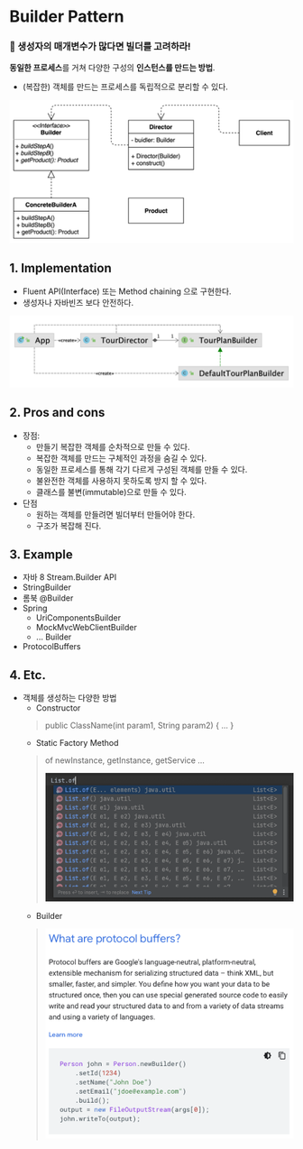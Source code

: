 # Builder Pattern

### 📝 생성자의 매개변수가 많다면 빌더를 고려하라!

**동일한 프로세스**를 거쳐 다양한 구성의 **인스턴스를 만드는 방법**.
* (복잡한) 객체를 만드는 프로세스를 독립적으로 분리할 수 있다.

![](images/builderClassDiagram.png)
## 1. Implementation
* Fluent API(Interface) 또는  Method chaining 으로 구현한다.
* 생성자나 자바빈즈 보다 안전하다.

![](images/tourPlan.png)
## 2. Pros and cons
* 장점: 
  * 만들기 복잡한 객체를 순차적으로 만들 수 있다.
  * 복잡한 객체를 만드는 구체적인 과정을 숨길 수 있다.
  * 동일한 프로세스를 통해 각기 다르게 구성된 객체를 만들 수 있다.
  * 불완전한 객체를 사용하지 못하도록 방지 할 수 있다.
  * 클래스를 불변(immutable)으로 만들 수 있다.
* 단점
  * 원하는 객체를 만들려면 빌더부터 만들어야 한다.
  * 구조가 복잡해 진다.

## 3. Example
* 자바 8 Stream.Builder API
* StringBuilder
* 롬북 @Builder
* Spring
  * UriComponentsBuilder
  * MockMvcWebClientBuilder
  * ... Builder
* ProtocolBuffers

## 4. Etc.
* 객체를 생성하는 다양한 방법
  * Constructor
  > public ClassName(int param1, String param2) { ... }
  * Static Factory Method
  > of newInstance, getInstance, getService ...
  > 
  > ![](images/listof.png)
  * Builder
  > ![](images/ProtocolBuffers.png)
